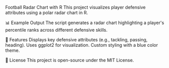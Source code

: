 Football Radar Chart with R
This project visualizes player defensive attributes using a polar radar chart in R.

📊 Example Output
The script generates a radar chart highlighting a player's percentile ranks across different defensive skills.

🔧 Features
Displays key defensive attributes (e.g., tackling, passing, heading).
Uses ggplot2 for visualization.
Custom styling with a blue color theme.

📜 License
This project is open-source under the MIT License.

